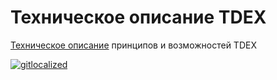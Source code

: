 # Техническое описание TDEX

[Техническое описание](https://github.com/TDex-network/whitepaper/blob/main/ru/TDEXWP_V1.md) принципов и возможностей TDEX


[![gitlocalized ](https://gitlocalize.com/repo/5529/ru/badge.svg)](https://gitlocalize.com/repo/5529/ru?utm_source=badge)
